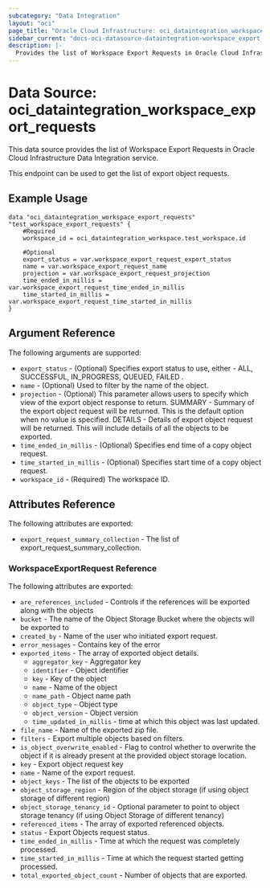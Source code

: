 ```yaml
---
subcategory: "Data Integration"
layout: "oci"
page_title: "Oracle Cloud Infrastructure: oci_dataintegration_workspace_export_requests"
sidebar_current: "docs-oci-datasource-dataintegration-workspace_export_requests"
description: |-
  Provides the list of Workspace Export Requests in Oracle Cloud Infrastructure Data Integration service
---
```


# Data Source: oci_dataintegration_workspace_export_requests
This data source provides the list of Workspace Export Requests in Oracle Cloud Infrastructure Data Integration service.

This endpoint can be used to get the list of export object requests.


## Example Usage

```hcl
data "oci_dataintegration_workspace_export_requests" "test_workspace_export_requests" {
	#Required
	workspace_id = oci_dataintegration_workspace.test_workspace.id

	#Optional
	export_status = var.workspace_export_request_export_status
	name = var.workspace_export_request_name
	projection = var.workspace_export_request_projection
	time_ended_in_millis = var.workspace_export_request_time_ended_in_millis
	time_started_in_millis = var.workspace_export_request_time_started_in_millis
}
```

## Argument Reference

The following arguments are supported:

* `export_status` - (Optional) Specifies export status to use, either -  ALL, SUCCESSFUL, IN_PROGRESS, QUEUED, FAILED .
* `name` - (Optional) Used to filter by the name of the object.
* `projection` - (Optional) This parameter allows users to specify which view of the export object response to return. SUMMARY - Summary of the export object request will be returned. This is the default option when no value is specified. DETAILS - Details of export object request will be returned. This will include details of all the objects to be exported.
* `time_ended_in_millis` - (Optional) Specifies end time of a copy object request.
* `time_started_in_millis` - (Optional) Specifies start time of a copy object request.
* `workspace_id` - (Required) The workspace ID.


## Attributes Reference

The following attributes are exported:

* `export_request_summary_collection` - The list of export_request_summary_collection.

### WorkspaceExportRequest Reference

The following attributes are exported:

* `are_references_included` - Controls if the references will be exported along with the objects
* `bucket` - The name of the Object Storage Bucket where the objects will be exported to
* `created_by` - Name of the user who initiated export request.
* `error_messages` - Contains key of the error
* `exported_items` - The array of exported object details.
	* `aggregator_key` - Aggregator key
	* `identifier` - Object identifier
	* `key` - Key of the object
	* `name` - Name of the object
	* `name_path` - Object name path
	* `object_type` - Object type
	* `object_version` - Object version
	* `time_updated_in_millis` - time at which this object was last updated.
* `file_name` - Name of the exported zip file.
* `filters` - Export multiple objects based on filters.
* `is_object_overwrite_enabled` - Flag to control whether to overwrite the object if it is already present at the provided object storage location.
* `key` - Export object request key
* `name` - Name of the export request.
* `object_keys` - The list of the objects to be exported
* `object_storage_region` - Region of the object storage (if using object storage of different region)
* `object_storage_tenancy_id` - Optional parameter to point to object storage tenancy (if using Object Storage of different tenancy)
* `referenced_items` - The array of exported referenced objects.
* `status` - Export Objects request status.
* `time_ended_in_millis` - Time at which the request was completely processed.
* `time_started_in_millis` - Time at which the request started getting processed.
* `total_exported_object_count` - Number of objects that are exported.

